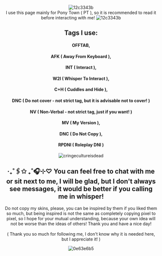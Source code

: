 <div align="center">

![12c3343b](https://github.com/user-attachments/assets/d1645dc4-b2ba-4eb2-b98e-4ef1342516f1)
<br/>I use this page mainly for Pony Town ( PT ), so it is recommended to read it before interacting with me!
![12c3343b](https://github.com/user-attachments/assets/d1645dc4-b2ba-4eb2-b98e-4ef1342516f1)

## Tags I use: 
#### OFFTAB, 
#### AFK ( Away From Keyboard ),
#### INT ( Interact ),
#### W2I ( Whisper To Interact ), 
#### C+H ( Cuddles and Hide ),
#### DNC ( Do not cover - not strict tag, but it is advisable not to cover! )
#### NV ( Non-Verbal - not strict tag, just if you want! )
#### MV ( My Version ),
#### DNC ( Do Not Copy ),
#### RPDNI ( Roleplay DNI )

![cringecultureisdead](https://github.com/user-attachments/assets/a35106a1-95b9-4632-82a4-42ac0cf0ba34)

## ‧₊˚🖇️✩ ₊˚🎧⊹♡ You can feel free to chat with me or sit next to me, I will be glad, but I don't always see messages, it would be better if you calling me in whisper!<br/>
Do not copy my skins, please, you can be inspired by them if you liked them so much, but being inspired is not the same as completely copying pixel to pixel, so I hope for your mutual understanding, because your own idea will not be worse than the ideas of others! Thank you and have a nice day!<br/>
<br/>( Thank you so much for following me, I don't know why it is needed here, but I appreciate it! )

![0e63e6b5](https://github.com/user-attachments/assets/0cd30074-1301-459d-b386-0943769ee7a9) 
